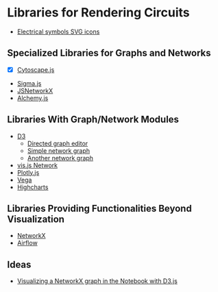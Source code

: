 # Libraries for Rendering Circuits
- [Electrical symbols SVG icons](https://commons.wikimedia.org/wiki/File:Electrical_symbols_library.svg)

## Specialized Libraries for Graphs and Networks
- [x] [Cytoscape.js](http://js.cytoscape.org/)
- [Sigma.js](http://sigmajs.org/)
- [JSNetworkX](http://jsnetworkx.org/)
- [Alchemy.js](http://graphalchemist.github.io/Alchemy/#/)

## Libraries With Graph/Network Modules
- [D3]() 
	- [Directed graph editor](http://bl.ocks.org/rkirsling/5001347)
	- [Simple network graph](https://bl.ocks.org/Restuta/e4533c4e8c8bbb43fa361a1e1525a3c2)
	- [Another network graph](https://bl.ocks.org/EfratVil/58b872b4f15a358c3a9822f5a285c5be)
- [vis.js Network](http://visjs.org/docs/network/)
- [Plotly.js](https://plot.ly/javascript/)
- [Vega](https://vega.github.io/vega/)
- [Highcharts](https://www.highcharts.com/demo/renderer)

## Libraries Providing Functionalities Beyond Visualization
- [NetworkX](https://networkx.github.io/documentation/stable/index.html)
- [Airflow](https://airflow.apache.org/)

## Ideas
- [Visualizing a NetworkX graph in the Notebook with D3.js](https://www.safaribooksonline.com/library/view/ipython-interactive-computing/9781785888632/ch06s05.html)